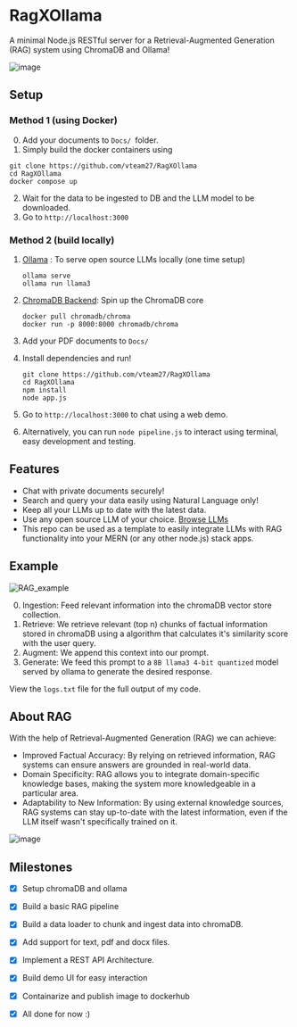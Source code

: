 # RagXOllama
A minimal Node.js RESTful server for a Retrieval-Augmented Generation (RAG) system using ChromaDB and Ollama!

![image](https://github.com/vteam27/RagXOllama/assets/94956831/2c7a8bd3-0b95-4afe-946f-d7f9e36ae1df)


## Setup
### Method 1 (using Docker)
0. Add your documents to ```Docs/ ```folder.
1. Simply build the docker containers using
```
git clone https://github.com/vteam27/RagXOllama
cd RagXOllama
docker compose up 
```
2. Wait for the data to be ingested to DB and the LLM model to be downloaded.
3. Go to ```http://localhost:3000``` 

### Method 2 (build locally)
1. [Ollama](https://ollama.com/) : To serve open source LLMs locally (one time setup)
    ```
    ollama serve
    ollama run llama3
    ```
2. [ChromaDB Backend](https://docs.trychroma.com/deployment): Spin up the ChromaDB core
   ```
   docker pull chromadb/chroma
   docker run -p 8000:8000 chromadb/chroma
   ```
3. Add your PDF documents to ```Docs/ ```
4. Install dependencies and run!
   ```
   git clone https://github.com/vteam27/RagXOllama
   cd RagXOllama
   npm install
   node app.js
   ```
5. Go to ```http://localhost:3000``` to chat using a web demo.

6. Alternatively, you can run ``` node pipeline.js ``` to interact using terminal, easy development and testing.

## Features
- Chat with private documents securely!
- Search and query your data easily using Natural Language only!
- Keep all your LLMs up to date with the latest data.
- Use any open source LLM of your choice. [Browse LLMs](https://ollama.com/library)
- This repo can be used as a template to easily integrate LLMs with RAG functionality into your MERN (or any other node.js) stack apps.

## Example
![RAG_example](https://github.com/vteam27/RagXOllama/assets/94956831/11031cff-618f-47ad-b6dd-5f5306450526)

0. Ingestion: Feed relevant information into the chromaDB vector store collection.
1. Retrieve: We retrieve relevant (top n) chunks of factual information stored in chromaDB using a algorithm that calculates it's similarity score with the user query.
2. Augment: We append this context into our prompt.
3. Generate: We feed this prompt to a ```8B llama3 4-bit quantized``` model served by ollama to generate the desired response.

View the ```logs.txt``` file for the full output of my code.

## About RAG

With the help of Retrieval-Augmented Generation (RAG) we can achieve:
- Improved Factual Accuracy: By relying on retrieved information, RAG systems can ensure answers are grounded in real-world data.
- Domain Specificity: RAG allows you to integrate domain-specific knowledge bases, making the system more knowledgeable in a particular area.
- Adaptability to New Information: By using external knowledge sources, RAG systems can stay up-to-date with the latest information, even if the LLM itself wasn't specifically trained on it.

![image](https://github.com/vteam27/RagXOllama/assets/94956831/146028a4-ef93-4c98-9408-b66f2db697fe)

## Milestones

- [x] Setup chromaDB and ollama
- [x] Build a basic RAG pipeline
- [x] Build a data loader to chunk and ingest data into chromaDB.
- [x] Add support for text, pdf and docx files.
- [x] Implement a REST API Architecture.
- [x] Build demo UI for easy interaction
- [x] Containarize and publish image to dockerhub
- [x] All done for now :)

